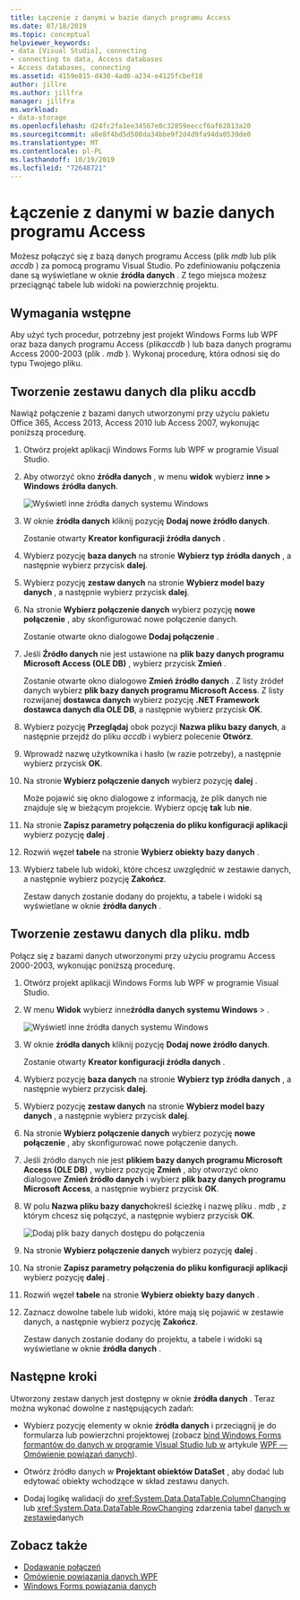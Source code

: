 ```yaml
---
title: Łączenie z danymi w bazie danych programu Access
ms.date: 07/18/2019
ms.topic: conceptual
helpviewer_keywords:
- data [Visual Studio], connecting
- connecting to data, Access databases
- Access databases, connecting
ms.assetid: 4159e815-d430-4ad0-a234-e4125fcbef18
author: jillre
ms.author: jillfra
manager: jillfra
ms.workload:
- data-storage
ms.openlocfilehash: d24fc2fa1ee34567e0c32859eeccf6af62813a20
ms.sourcegitcommit: a8e8f4bd5d508da34bbe9f2d4d9fa94da0539de0
ms.translationtype: MT
ms.contentlocale: pl-PL
ms.lasthandoff: 10/19/2019
ms.locfileid: "72648721"
---
```

# <a name="connect-to-data-in-an-access-database"></a>Łączenie z danymi w bazie danych programu Access

Możesz połączyć się z bazą danych programu Access (plik *mdb* lub plik *accdb* ) za pomocą programu Visual Studio. Po zdefiniowaniu połączenia dane są wyświetlane w oknie **źródła danych** . Z tego miejsca możesz przeciągnąć tabele lub widoki na powierzchnię projektu.

## <a name="prerequisites"></a>Wymagania wstępne

Aby użyć tych procedur, potrzebny jest projekt Windows Forms lub WPF oraz baza danych programu Access (plik*accdb* ) lub baza danych programu Access 2000-2003 (plik *. mdb* ). Wykonaj procedurę, która odnosi się do typu Twojego pliku.

## <a name="create-a-dataset-for-an-accdb-file"></a>Tworzenie zestawu danych dla pliku accdb

Nawiąż połączenie z bazami danych utworzonymi przy użyciu pakietu Office 365, Access 2013, Access 2010 lub Access 2007, wykonując poniższą procedurę.

1. Otwórz projekt aplikacji Windows Forms lub WPF w programie Visual Studio.

2. Aby otworzyć okno **źródła danych** , w menu **widok** wybierz **inne  >  Windows** **źródła danych**.

   ![Wyświetl inne źródła danych systemu Windows](../data-tools/media/viewdatasources.png)

3. W oknie **źródła danych** kliknij pozycję **Dodaj nowe źródło danych**.

   Zostanie otwarty **Kreator konfiguracji źródła danych** .

4. Wybierz pozycję **baza danych** na stronie **Wybierz typ źródła danych** , a następnie wybierz przycisk **dalej**.

5. Wybierz pozycję **zestaw danych** na stronie **Wybierz model bazy danych** , a następnie wybierz przycisk **dalej**.

6. Na stronie **Wybierz połączenie danych** wybierz pozycję **nowe połączenie** , aby skonfigurować nowe połączenie danych.

   Zostanie otwarte okno dialogowe **Dodaj połączenie** .

7. Jeśli **Źródło danych** nie jest ustawione na **plik bazy danych programu Microsoft Access (OLE DB)** , wybierz przycisk **Zmień** .

   Zostanie otwarte okno dialogowe **Zmień źródło danych** . Z listy źródeł danych wybierz **plik bazy danych programu Microsoft Access**. Z listy rozwijanej **dostawca danych** wybierz pozycję **.NET Framework dostawca danych dla OLE DB**, a następnie wybierz przycisk **OK**.

8. Wybierz pozycję **Przeglądaj** obok pozycji **Nazwa pliku bazy danych**, a następnie przejdź do pliku *accdb* i wybierz polecenie **Otwórz**.

9. Wprowadź nazwę użytkownika i hasło (w razie potrzeby), a następnie wybierz przycisk **OK**.

10. Na stronie **Wybierz połączenie danych** wybierz pozycję **dalej** .

    Może pojawić się okno dialogowe z informacją, że plik danych nie znajduje się w bieżącym projekcie. Wybierz opcję **tak** lub **nie**.

11. Na stronie **Zapisz parametry połączenia do pliku konfiguracji aplikacji** wybierz pozycję **dalej** .

12. Rozwiń węzeł **tabele** na stronie **Wybierz obiekty bazy danych** .

13. Wybierz tabele lub widoki, które chcesz uwzględnić w zestawie danych, a następnie wybierz pozycję **Zakończ**.

    Zestaw danych zostanie dodany do projektu, a tabele i widoki są wyświetlane w oknie **źródła danych** .

## <a name="create-a-dataset-for-an-mdb-file"></a>Tworzenie zestawu danych dla pliku. mdb

Połącz się z bazami danych utworzonymi przy użyciu programu Access 2000-2003, wykonując poniższą procedurę.

1. Otwórz projekt aplikacji Windows Forms lub WPF w programie Visual Studio.

2. W menu **Widok** wybierz inne**źródła danych** **systemu Windows**  > .

   ![Wyświetl inne źródła danych systemu Windows](../data-tools/media/viewdatasources.png)

3. W oknie **źródła danych** kliknij pozycję **Dodaj nowe źródło danych**.

    Zostanie otwarty **Kreator konfiguracji źródła danych** .

4. Wybierz pozycję **baza danych** na stronie **Wybierz typ źródła danych** , a następnie wybierz przycisk **dalej**.

5. Wybierz pozycję **zestaw danych** na stronie **Wybierz model bazy danych** , a następnie wybierz przycisk **dalej**.

6. Na stronie **Wybierz połączenie danych** wybierz pozycję **nowe połączenie** , aby skonfigurować nowe połączenie danych.

7. Jeśli źródło danych nie jest **plikiem bazy danych programu Microsoft Access (OLE DB)** , wybierz pozycję **Zmień** , aby otworzyć okno dialogowe **Zmień źródło danych** i wybierz **plik bazy danych programu Microsoft Access**, a następnie wybierz przycisk **OK**.

8. W polu **Nazwa pliku bazy danych**określ ścieżkę i nazwę pliku *. mdb* , z którym chcesz się połączyć, a następnie wybierz przycisk **OK**.

   ![Dodaj plik bazy danych dostępu do połączenia](../data-tools/media/add-connection-access-db.png)

9. Na stronie **Wybierz połączenie danych** wybierz pozycję **dalej** .

10. Na stronie **Zapisz parametry połączenia do pliku konfiguracji aplikacji** wybierz pozycję **dalej** .

11. Rozwiń węzeł **tabele** na stronie **Wybierz obiekty bazy danych** .

12. Zaznacz dowolne tabele lub widoki, które mają się pojawić w zestawie danych, a następnie wybierz pozycję **Zakończ**.

    Zestaw danych zostanie dodany do projektu, a tabele i widoki są wyświetlane w oknie **źródła danych** .

## <a name="next-steps"></a>Następne kroki

Utworzony zestaw danych jest dostępny w oknie **źródła danych** . Teraz można wykonać dowolne z następujących zadań:

- Wybierz pozycję elementy w oknie **źródła danych** i przeciągnij je do formularza lub powierzchni projektowej (zobacz [bind Windows Forms formantów do danych w programie Visual Studio lub w](../data-tools/bind-windows-forms-controls-to-data-in-visual-studio.md) artykule [WPF — Omówienie powiązań danych](/dotnet/framework/wpf/data/data-binding-overview)).

- Otwórz źródło danych w **Projektant obiektów DataSet** , aby dodać lub edytować obiekty wchodzące w skład zestawu danych.

- Dodaj logikę walidacji do <xref:System.Data.DataTable.ColumnChanging> lub <xref:System.Data.DataTable.RowChanging> zdarzenia tabel [danych w zestawie](../data-tools/validate-data-in-datasets.md)danych

## <a name="see-also"></a>Zobacz także

- [Dodawanie połączeń](../data-tools/add-new-connections.md)
- [Omówienie powiązania danych WPF](/dotnet/framework/wpf/data/data-binding-overview)
- [Windows Forms powiązania danych](/dotnet/framework/winforms/data-binding-and-windows-forms)
